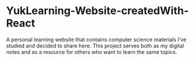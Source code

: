 # YukLearning-Website-createdWith-React
A personal learning website that contains computer science materials I’ve studied and decided to share here. This project serves both as my digital notes and as a resource for others who want to learn the same topics.
